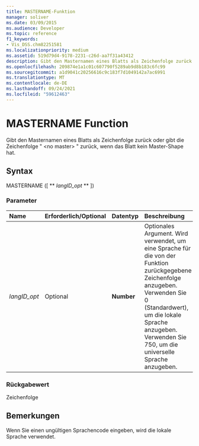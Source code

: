 ```yaml
---
title: MASTERNAME-Funktion
manager: soliver
ms.date: 03/09/2015
ms.audience: Developer
ms.topic: reference
f1_keywords:
- Vis_DSS.chm82251581
ms.localizationpriority: medium
ms.assetid: 519d79d4-9178-2231-c26d-aa7f31a43412
description: Gibt den Masternamen eines Blatts als Zeichenfolge zurück oder gibt die Zeichenfolge "no master" zurück, wenn das Blatt kein Master-Shape besitzt.
ms.openlocfilehash: 209874e1a1c01c607790f5289ab9d8b183c6fc99
ms.sourcegitcommit: a1d9041c20256616c9c183f7d1049142a7ac6991
ms.translationtype: MT
ms.contentlocale: de-DE
ms.lasthandoff: 09/24/2021
ms.locfileid: "59612463"
---
```

# <a name="mastername-function"></a>MASTERNAME Function

Gibt den Masternamen eines Blatts als Zeichenfolge zurück oder gibt die Zeichenfolge " \<no master\> " zurück, wenn das Blatt kein Master-Shape hat.
  
## <a name="syntax"></a>Syntax

MASTERNAME ([ ** *langID_opt* ** ]) 
  
### <a name="parameters"></a>Parameter

|**Name**|**Erforderlich/Optional**|**Datentyp**|**Beschreibung**|
|:-----|:-----|:-----|:-----|
| _langID_opt_ <br/> |Optional  <br/> |**Number** <br/> |Optionales Argument. Wird verwendet, um eine Sprache für die von der Funktion zurückgegebene Zeichenfolge anzugeben. Verwenden Sie 0 (Standardwert), um die lokale Sprache anzugeben. Verwenden Sie 750, um die universelle Sprache anzugeben.  <br/> |
   
### <a name="return-value"></a>Rückgabewert

Zeichenfolge
  
## <a name="remarks"></a>Bemerkungen

Wenn Sie einen ungültigen Sprachencode eingeben, wird die lokale Sprache verwendet. 
  


